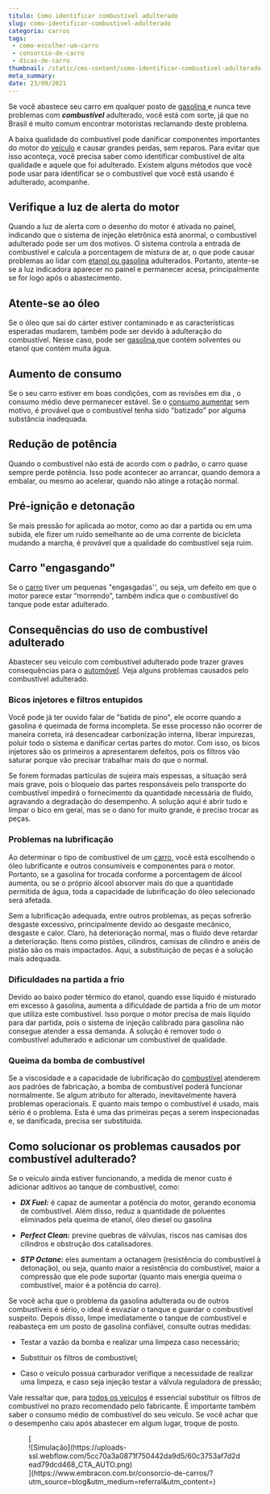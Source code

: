 ```yaml
---
titulo: Como identificar combustível adulterado
slug: como-identificar-combustivel-adulterado
categoria: carros
tags:
 - como-escolher-um-carro
 - consorcio-de-carro
 - dicas-de-carro
thumbnail: /static/cms-content/como-identificar-combustivel-adulterado.jpg
meta_summary: 
date: 23/09/2021
---
```

Se você abastece seu carro em qualquer posto de [gasolina ](https://www.embracon.com.br/blog/como-economizar-em-tempos-de-gasolina-tao-cara)e nunca teve problemas com ***combustível*** adulterado, você está com sorte, já que no Brasil é muito comum encontrar motoristas reclamando deste problema.

A baixa qualidade do combustível pode danificar componentes importantes do motor do [veículo](https://www.embracon.com.br/blog/planejamento-financeiro-para-a-compra-de-um-carro) e causar grandes perdas, sem reparos. Para evitar que isso aconteça, você precisa saber como identificar combustível de alta qualidade e aquele que foi adulterado. Existem alguns métodos que você pode usar para identificar se o combustível que você está usando é adulterado, acompanhe.

Verifique a luz de alerta do motor 
-----------------------------------

Quando a luz de alerta com o desenho do motor é ativada no painel, indicando que o sistema de injeção eletrônica está anormal, o combustível adulterado pode ser um dos motivos. O sistema controla a entrada de combustível e calcula a porcentagem de mistura de ar, o que pode causar problemas ao lidar com [etanol ou gasolina](https://www.embracon.com.br/blog/como-funcionam-os-carros-flex-e-quais-sao-as-suas-vantagens) adulterados. Portanto, atente-se se a luz indicadora aparecer no painel e permanecer acesa, principalmente se for logo após o abastecimento.

Atente-se ao óleo 
------------------

Se o óleo que sai do cárter estiver contaminado e as características esperadas mudarem, também pode ser devido à adulteração do combustível. Nesse caso, pode ser [gasolina ](https://www.embracon.com.br/blog/formas-de-economizar-combustivel)que contém solventes ou etanol que contém muita água.

Aumento de consumo 
-------------------

Se o seu carro estiver em boas condições, com as revisões em dia , o consumo médio deve permanecer estável. Se o [consumo aumentar](https://www.embracon.com.br/blog/carros-eletricos-e-hibridos-consumo-consciente) sem motivo, é provável que o combustível tenha sido "batizado" por alguma substância inadequada.

Redução de potência 
--------------------

Quando o combustível não está de acordo com o padrão, o carro quase sempre perde potência. Isso pode acontecer ao arrancar, quando demora a embalar, ou mesmo ao acelerar, quando não atinge a rotação normal.

Pré-ignição e detonação 
------------------------

Se mais pressão for aplicada ao motor, como ao dar a partida ou em uma subida, ele fizer um ruído semelhante ao de uma corrente de bicicleta mudando a marcha, é provável que a qualidade do combustível seja ruim.

Carro "engasgando" 
-------------------

Se o [carro](https://www.embracon.com.br/blog/guia-para-consorcio-de-automoveis-de-a-a-z) tiver um pequenas "engasgadas'', ou seja, um defeito em que o motor parece estar “morrendo”, também indica que o combustível do tanque pode estar adulterado.

Consequências do uso de combustível adulterado 
-----------------------------------------------

Abastecer seu veículo com combustível adulterado pode trazer graves consequências para o [automóvel](https://www.embracon.com.br/blog/posso-comprar-um-carro-sem-entrada). Veja alguns problemas causados pelo combustível adulterado.

### Bicos injetores e filtros entupidos 

Você pode já ter ouvido falar de "batida de pino", ele ocorre quando a gasolina é queimada de forma incompleta. Se esse processo não ocorrer de maneira correta, irá desencadear carbonização interna, liberar impurezas, poluir todo o sistema e danificar certas partes do motor. Com isso, os bicos injetores são os primeiros a apresentarem defeitos, pois os filtros vão saturar porque vão precisar trabalhar mais do que o normal.

Se forem formadas partículas de sujeira mais espessas, a situação será mais grave, pois o bloqueio das partes responsáveis ​​pelo transporte do combustível impedirá o fornecimento da quantidade necessária de fluido, agravando a degradação do desempenho. A solução aqui é abrir tudo e limpar o bico em geral, mas se o dano for muito grande, é preciso trocar as peças.

### Problemas na lubrificação 

Ao determinar o tipo de combustível de um [carro](https://www.embracon.com.br/blog/comprar-carro-usado-com-a-carta-de-credito-do-consorcio), você está escolhendo o óleo lubrificante e outros consumíveis e componentes para o motor. Portanto, se a gasolina for trocada conforme a porcentagem de álcool aumenta, ou se o próprio álcool absorver mais do que a quantidade permitida de água, toda a capacidade de lubrificação do óleo selecionado será afetada.

Sem a lubrificação adequada, entre outros problemas, as peças sofrerão desgaste excessivo, principalmente devido ao desgaste mecânico, desgaste e calor. Claro, há deterioração normal, mas o fluido deve retardar a deterioração. Itens como pistões, cilindros, camisas de cilindro e anéis de pistão são os mais impactados. Aqui, a substituição de peças é a solução mais adequada.

### Dificuldades na partida a frio 

Devido ao baixo poder térmico do etanol, quando esse líquido é misturado em excesso à gasolina, aumenta a dificuldade de partida a frio de um motor que utiliza este combustível. Isso porque o motor precisa de mais líquido para dar partida, pois o sistema de injeção calibrado para gasolina não consegue atender a essa demanda. A solução é remover todo o combustível adulterado e adicionar um combustível de qualidade.

### Queima da bomba de combustível 

Se a viscosidade e a capacidade de lubrificação do [combustível](https://www.embracon.com.br/blog/afinal-quais-sao-os-carros-mais-economicos-do-mercado) atenderem aos padrões de fabricação, a bomba de combustível poderá funcionar normalmente. Se algum atributo for alterado, inevitavelmente haverá problemas operacionais. E quanto mais tempo o combustível é usado, mais sério é o problema. Esta é uma das primeiras peças a serem inspecionadas e, se danificada, precisa ser substituída.

Como solucionar os problemas causados ​​por combustível adulterado? 
--------------------------------------------------------------------

Se o veículo ainda estiver funcionando, a medida de menor custo é adicionar aditivos ao tanque de combustível, como:

- ***DX Fuel:*** é capaz de aumentar a potência do motor, gerando economia de combustível. Além disso, reduz a quantidade de poluentes eliminados pela queima de etanol, óleo diesel ou gasolina
- ***Perfect Clean:*** previne quebras de válvulas, riscos nas camisas dos cilindros e obstrução dos catalisadores.

- ***STP Octane:*** eles aumentam a octanagem (resistência do combustível à detonação), ou seja, quanto maior a resistência do combustível, maior a compressão que ele pode suportar (quanto mais energia queima o combustível, maior é a potência do carro).

Se você acha que o problema da gasolina adulterada ou de outros combustíveis é sério, o ideal é esvaziar o tanque e guardar o combustível suspeito. Depois disso, limpe imediatamente o tanque de combustível e reabasteça em um posto de gasolina confiável, consulte outras medidas:

- Testar a vazão da bomba e realizar uma limpeza caso necessário;

- Substituir os filtros de combustível;
- Caso o veículo possua carburador verifique a necessidade de realizar uma limpeza, e caso seja injeção testar a válvula reguladora de pressão;

Vale ressaltar que, para [todos os veículos](https://www.embracon.com.br/blog/consorcio-de-carro-seminovo-vale-a-pena) é essencial substituir os filtros de combustível no prazo recomendado pelo fabricante. É importante também saber o consumo médio de combustível do seu veículo. Se você achar que o desempenho caiu após abastecer em algum lugar, troque de posto.

<figure class="w-richtext-figure-type-image w-richtext-align-center">[<div>![Simulação](https://uploads-ssl.webflow.com/5cc70a3a0871f750442da9d5/60c3753af7d2dead79dcd468_CTA_AUTO.png)</div>](https://www.embracon.com.br/consorcio-de-carros/?utm_source=blog&utm_medium=referral&utm_content=)</figure>
